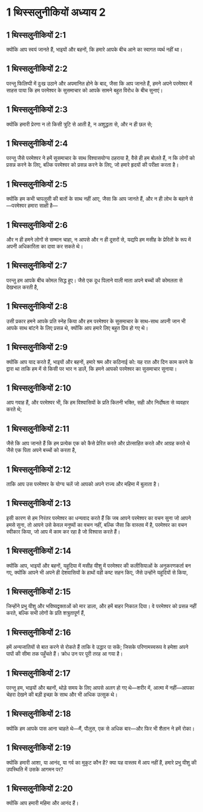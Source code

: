 # 1 थिस्सलुनीकियों अध्याय 2

## 1 थिस्सलुनीकियों 2:1

क्योंकि आप स्वयं जानते हैं, भाइयों और बहनों, कि हमारे आपके बीच आने का स्वागत व्यर्थ नहीं था।

## 1 थिस्सलुनीकियों 2:2

परन्तु फिलिप्पी में दुःख उठाने और अपमानित होने के बाद, जैसा कि आप जानते हैं, हमने अपने परमेश्वर में साहस पाया कि हम परमेश्वर के सुसमाचार को आपके सामने बहुत विरोध के बीच सुनाएं।

## 1 थिस्सलुनीकियों 2:3

क्योंकि हमारी प्रेरणा न तो किसी त्रुटि से आती है, न अशुद्धता से, और न ही छल से;

## 1 थिस्सलुनीकियों 2:4

परन्तु जैसे परमेश्वर ने हमें सुसमाचार के साथ विश्वासयोग्य ठहराया है, वैसे ही हम बोलते हैं, न कि लोगों को प्रसन्न करने के लिए, बल्कि परमेश्वर को प्रसन्न करने के लिए, जो हमारे हृदयों की परीक्षा करता है।

## 1 थिस्सलुनीकियों 2:5

क्योंकि हम कभी चापलूसी की बातों के साथ नहीं आए, जैसा कि आप जानते हैं, और न ही लोभ के बहाने से—परमेश्वर हमारा साक्षी है—

## 1 थिस्सलुनीकियों 2:6

और न ही हमने लोगों से सम्मान चाहा, न आपसे और न ही दूसरों से, यद्यपि हम मसीह के प्रेरितों के रूप में अपनी अधिकारिता का दावा कर सकते थे।

## 1 थिस्सलुनीकियों 2:7

परन्तु हम आपके बीच कोमल सिद्ध हुए। जैसे एक दूध पिलाने वाली माता अपने बच्चों की कोमलता से देखभाल करती है,

## 1 थिस्सलुनीकियों 2:8

उसी प्रकार हमने आपके प्रति स्नेह किया और हम परमेश्वर के सुसमाचार के साथ-साथ अपनी जान भी आपके साथ बांटने के लिए प्रसन्न थे, क्योंकि आप हमारे लिए बहुत प्रिय हो गए थे।

## 1 थिस्सलुनीकियों 2:9

क्योंकि आप याद करते हैं, भाइयों और बहनों, हमारे श्रम और कठिनाई को: यह रात और दिन काम करने के द्वारा था ताकि हम में से किसी पर भार न डालें, कि हमने आपको परमेश्वर का सुसमाचार सुनाया।

## 1 थिस्सलुनीकियों 2:10

आप गवाह हैं, और परमेश्वर भी, कि हम विश्वासियों के प्रति कितनी भक्ति, सही और निर्दोषता से व्यवहार करते थे;

## 1 थिस्सलुनीकियों 2:11

जैसे कि आप जानते हैं कि हम प्रत्येक एक को कैसे प्रेरित करते और प्रोत्साहित करते और आग्रह करते थे जैसे एक पिता अपने बच्चों को करता है,

## 1 थिस्सलुनीकियों 2:12

ताकि आप उस परमेश्वर के योग्य चलें जो आपको अपने राज्य और महिमा में बुलाता है।

## 1 थिस्सलुनीकियों 2:13

इसी कारण से हम निरंतर परमेश्वर का धन्यवाद करते हैं कि जब आपने परमेश्वर का वचन सुना जो आपने हमसे सुना, तो आपने उसे केवल मनुष्यों का वचन नहीं, बल्कि जैसा कि वास्तव में है, परमेश्वर का वचन स्वीकार किया, जो आप में काम कर रहा है जो विश्वास करते हैं।

## 1 थिस्सलुनीकियों 2:14

क्योंकि आप, भाइयों और बहनों, यहूदिया में मसीह यीशु में परमेश्वर की कलीसियाओं के अनुकरणकर्ता बन गए, क्योंकि आपने भी अपने ही देशवासियों के हाथों वही कष्ट सहन किए, जैसे उन्होंने यहूदियों से किया,

## 1 थिस्सलुनीकियों 2:15

जिन्होंने प्रभु यीशु और भविष्यद्वक्ताओं को मार डाला, और हमें बाहर निकाल दिया। वे परमेश्वर को प्रसन्न नहीं करते, बल्कि सभी लोगों के प्रति शत्रुतापूर्ण हैं,

## 1 थिस्सलुनीकियों 2:16

हमें अन्यजातियों से बात करने से रोकते हैं ताकि वे उद्धार पा सकें; जिसके परिणामस्वरूप वे हमेशा अपने पापों की सीमा तक पहुँचते हैं। क्रोध उन पर पूरी तरह आ गया है।

## 1 थिस्सलुनीकियों 2:17

परन्तु हम, भाइयों और बहनों, थोड़े समय के लिए आपसे अलग हो गए थे—शरीर में, आत्मा में नहीं—आपका चेहरा देखने की बड़ी इच्छा के साथ और भी अधिक उत्सुक थे।

## 1 थिस्सलुनीकियों 2:18

क्योंकि हम आपके पास आना चाहते थे—मैं, पौलुस, एक से अधिक बार—और फिर भी शैतान ने हमें रोका।

## 1 थिस्सलुनीकियों 2:19

क्योंकि हमारी आशा, या आनंद, या गर्व का मुकुट कौन है? क्या यह वास्तव में आप नहीं हैं, हमारे प्रभु यीशु की उपस्थिति में उसके आगमन पर?

## 1 थिस्सलुनीकियों 2:20

क्योंकि आप हमारी महिमा और आनंद हैं।
